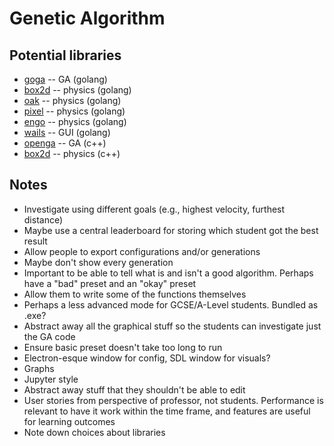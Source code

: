 # Genetic Algorithm
## Potential libraries
- [goga](https://github.com/tomcraven/goga) -- GA (golang)
- [box2d](https://github.com/ByteArena/box2d) -- physics (golang)
- [oak](https://github.com/oakmound/oak) -- physics (golang)
- [pixel](https://github.com/faiface/pixel) -- physics (golang)
- [engo](https://github.com/EngoEngine/engo) -- physics (golang)
- [wails](https://github.com/wailsapp/wails) -- GUI (golang)
- [openga](https://github.com/Arash-codedev/openGA) -- GA (c++)
- [box2d](https://github.com/erincatto/box2d) -- physics (c++)


## Notes
- Investigate using different goals (e.g., highest velocity, furthest distance)
- Maybe use a central leaderboard for storing which student got the best result
- Allow people to export configurations and/or generations
- Maybe don't show every generation
- Important to be able to tell what is and isn't a good algorithm. Perhaps have a "bad" preset and an "okay" preset
- Allow them to write some of the functions themselves
- Perhaps a less advanced mode for GCSE/A-Level students. Bundled as .exe?
- Abstract away all the graphical stuff so the students can investigate just the GA code
- Ensure basic preset doesn't take too long to run
- Electron-esque window for config, SDL window for visuals?
- Graphs
- Jupyter style
- Abstract away stuff that they shouldn't be able to edit
- User stories from perspective of professor, not students. Performance is relevant to have it work within the time frame, and features are useful for learning outcomes
- Note down choices about libraries
